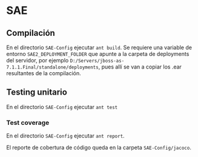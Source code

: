 # SAE

## Compilación

En el directorio `SAE-Config` ejecutar `ant build`. 
Se requiere una variable de entorno `SAE2_DEPLOYMENT_FOLDER` que apunte a la carpeta de deployments del servidor, por ejemplo `D:/Servers/jboss-as-7.1.1.Final/standalone/deployments`, pues allí se van a copiar los .ear resultantes de la compilación.

## Testing unitario

En el directorio `SAE-Config` ejecutar `ant test`

### Test coverage

En el directorio `SAE-Config` ejecutar `ant report`.

El reporte de cobertura de código queda en la carpeta `SAE-Config/jacoco`.


